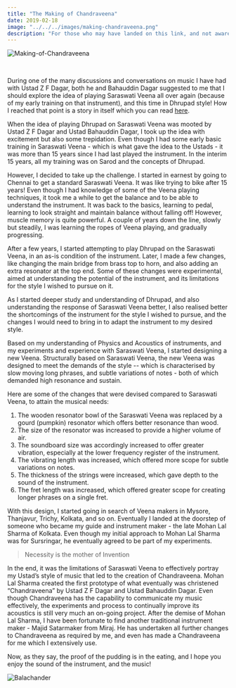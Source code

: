 ```yaml
---
title: "The Making of Chandraveena"
date: 2019-02-18
image: "../../../images/making-chandraveena.png"
description: "For those who may have landed on this link, and not aware - Chandraveena is a modern string instrument, structurally based on the more traditional Saraswati Veena, but designed and built to reflect my musical identity and values. I play the Chandraveena according to the traditional principles of Indian Raga system and the philosophy of Maarga Sangeet. This instrument was designed by me, and the first prototype was built my instrument maker, the Late Mohan Lal Sharma from Kolkata."
---
```


![Making-of-Chandraveena](making-chandraveena.png)

<br>

During one of the many discussions and conversations on music I have had with Ustad Z F Dagar, both he and Bahauddin Dagar suggested to me that I should explore the idea of playing Saraswati Veena all over again (because of my early training on that instrument), and this time in Dhrupad style! How I reached that point is a story in itself which you can read [here](/blog/why-chandraveena/).

When the idea of playing Dhrupad on Saraswati Veena was mooted by Ustad Z F Dagar and Ustad Bahauddin Dagar, I took up the idea with excitement but also some trepidation. Even though I had some early basic training in Saraswati Veena - which is what gave the idea to the Ustads - it was more than 15 years since I had last played the instrument. In the interim 15 years, all my training was on Sarod and the concepts of Dhrupad.

However, I decided to take up the challenge. I started in earnest by going to Chennai to get a standard Saraswati Veena. It was like trying to bike after 15 years! Even though I had knowledge of some of the Veena playing techniques, it took me a while to get the balance and to be able to understand the instrument. It was back to the basics, learning to pedal, learning to look straight and maintain balance without falling off! However, muscle memory is quite powerful. A couple of years down the line, slowly but steadily, I was learning the ropes of Veena playing, and gradually progressing.

After a few years, I started attempting to play Dhrupad on the Saraswati Veena, in an as-is condition of the instrument. Later, I made a few changes, like changing the main bridge from brass top to horn, and also adding an extra resonator at the top end. Some of these changes were experimental, aimed at understanding the potential of the instrument, and its limitations for the style I wished to pursue on it.

As I started deeper study and understanding of Dhrupad, and also understanding the response of Saraswati Veena better, I also realised better the shortcomings of the instrument for the style I wished to pursue, and the changes I would need to bring in to adapt the instrument to my desired style.

Based on my understanding of Physics and Acoustics of instruments, and my experiments and experience with Saraswati Veena, I started designing a new Veena. Structurally based on Saraswati Veena, the new Veena was designed to meet the demands of the style -- which is characterised by slow moving long phrases, and subtle variations of notes - both of which demanded high resonance and sustain.

Here are some of the changes that were devised compared to Saraswati Veena, to attain the musical needs:
1. The wooden resonator bowl of the Saraswati Veena was replaced by a gourd (pumpkin) resonator which offers better resonance than wood.
2. The size of the resonator was increased to provide a higher volume of air.
3. The soundboard size was accordingly increased to offer greater vibration, especially at the lower frequency register of the instrument.
4. The vibrating length was increased, which offered more scope for subtle variations on notes.
5. The thickness of the strings were increased, which gave depth to the sound of the instrument.
6. The fret length was increased, which offered greater scope for creating longer phrases on a single fret.

With this design, I started going in search of Veena makers in Mysore, Thanjavur, Trichy, Kolkata, and so on. Eventually I landed at the doorstep of someone who became my guide and instrument maker - the late Mohan Lal Sharma of Kolkata. Even though my initial approach to Mohan Lal Sharma was for Sursringar, he eventually agreed to be part of my experiments.

> Necessity is the mother of Invention

In the end, it was the limitations of Saraswati Veena to effectively portray my Ustad’s style of music that led to the creation of Chandraveena. Mohan Lal Sharma created the first prototype of what eventually was christened “Chandraveena” by Ustad Z F Dagar and Ustad Bahauddin Dagar. Even though Chandraveena has the capability to communicate my music effectively, the experiments and process to continually improve its acoustics is still very much an on-going project. After the demise of Mohan Lal Sharma, I have been fortunate to find another traditional instrument maker - Majid Satarmaker from Miraj. He has undertaken all further changes to Chandraveena as required by me, and even has made a Chandraveena for me which I extensively use.

Now, as they say, the proof of the pudding is in the eating, and I hope you enjoy the sound of the instrument, and the music!

![Balachander](IMG_7198.JPG)

<br>
